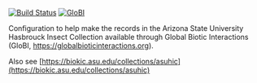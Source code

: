 [![Build Status](https://travis-ci.com/globalbioticinteractions/asu-asuhic.svg)](https://travis-ci.com/globalbioticinteractions/asu-asuhic) [![GloBI](http://api.globalbioticinteractions.org/interaction.svg?accordingTo=globi:globalbioticinteractions/asu-asuhic)](http://globalbioticinteractions.org/?accordingTo=globi:globalbioticinteractions/asu-asuhic) 

Configuration to help make the records in the Arizona State University Hasbrouck Insect Collection available through Global Biotic Interactions (GloBI, https://globalbioticinteractions.org). 

Also see [https://biokic.asu.edu/collections/asuhic](https://biokic.asu.edu/collections/asuhic)
